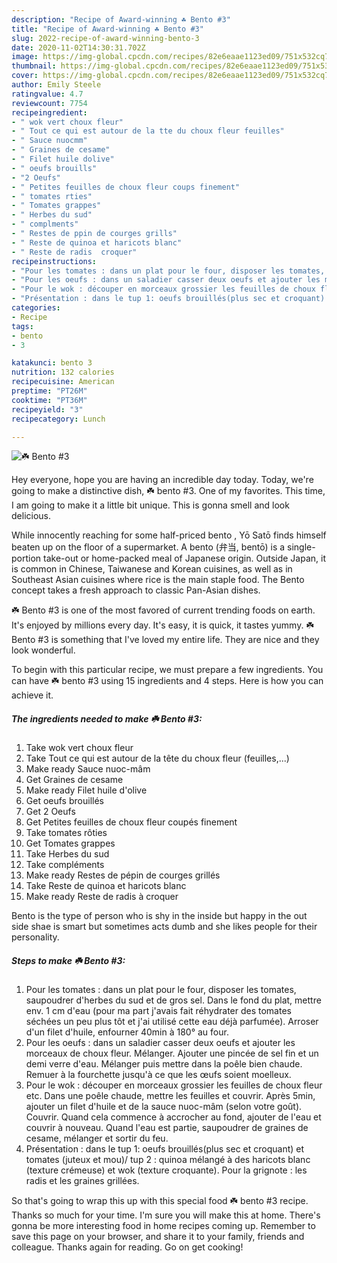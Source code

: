```yaml
---
description: "Recipe of Award-winning ☘️ Bento #3"
title: "Recipe of Award-winning ☘️ Bento #3"
slug: 2022-recipe-of-award-winning-bento-3
date: 2020-11-02T14:30:31.702Z
image: https://img-global.cpcdn.com/recipes/82e6eaae1123ed09/751x532cq70/☘️-bento-3-photo-principale-de-la-recette.jpg
thumbnail: https://img-global.cpcdn.com/recipes/82e6eaae1123ed09/751x532cq70/☘️-bento-3-photo-principale-de-la-recette.jpg
cover: https://img-global.cpcdn.com/recipes/82e6eaae1123ed09/751x532cq70/☘️-bento-3-photo-principale-de-la-recette.jpg
author: Emily Steele
ratingvalue: 4.7
reviewcount: 7754
recipeingredient:
- " wok vert choux fleur"
- " Tout ce qui est autour de la tte du choux fleur feuilles"
- " Sauce nuocmm"
- " Graines de cesame"
- " Filet huile dolive"
- " oeufs brouills"
- "2 Oeufs"
- " Petites feuilles de choux fleur coups finement"
- " tomates rties"
- " Tomates grappes"
- " Herbes du sud"
- " complments"
- " Restes de ppin de courges grills"
- " Reste de quinoa et haricots blanc"
- " Reste de radis  croquer"
recipeinstructions:
- "Pour les tomates : dans un plat pour le four, disposer les tomates, saupoudrer d&#39;herbes du sud et de gros sel. Dans le fond du plat, mettre env. 1 cm d&#39;eau (pour ma part j&#39;avais fait réhydrater des tomates séchées un peu plus tôt et j&#39;ai utilisé cette eau déjà parfumée). Arroser d&#39;un filet d&#39;huile, enfourner 40min à 180° au four."
- "Pour les oeufs : dans un saladier casser deux oeufs et ajouter les morceaux de choux fleur. Mélanger. Ajouter une pincée de sel fin et un demi verre d&#39;eau. Mélanger puis mettre dans la poêle bien chaude. Remuer à la fourchette jusqu&#39;à ce que les œufs soient moelleux."
- "Pour le wok : découper en morceaux grossier les feuilles de choux fleur etc. Dans une poêle chaude, mettre les feuilles et couvrir. Après 5min, ajouter un filet d&#39;huile et de la sauce nuoc-mâm (selon votre goût). Couvrir. Quand cela commence à accrocher au fond, ajouter de l&#39;eau et couvrir à nouveau. Quand l&#39;eau est partie, saupoudrer de graines de cesame, mélanger et sortir du feu."
- "Présentation : dans le tup 1: oeufs brouillés(plus sec et croquant) et tomates (juteux et mou)/ tup 2 : quinoa mélangé à des haricots blanc (texture crémeuse) et wok (texture croquante). Pour la grignote : les radis et les graines grillées."
categories:
- Recipe
tags:
- bento
- 3

katakunci: bento 3 
nutrition: 132 calories
recipecuisine: American
preptime: "PT26M"
cooktime: "PT36M"
recipeyield: "3"
recipecategory: Lunch

---
```



![☘️ Bento #3](https://img-global.cpcdn.com/recipes/82e6eaae1123ed09/751x532cq70/☘️-bento-3-photo-principale-de-la-recette.jpg)

Hey everyone, hope you are having an incredible day today. Today, we're going to make a distinctive dish, ☘️ bento #3. One of my favorites. This time, I am going to make it a little bit unique. This is gonna smell and look delicious.

While innocently reaching for some half-priced bento , Yō Satō finds himself beaten up on the floor of a supermarket. A bento (弁当, bentō) is a single-portion take-out or home-packed meal of Japanese origin. Outside Japan, it is common in Chinese, Taiwanese and Korean cuisines, as well as in Southeast Asian cuisines where rice is the main staple food. The Bento concept takes a fresh approach to classic Pan-Asian dishes.

☘️ Bento #3 is one of the most favored of current trending foods on earth. It's enjoyed by millions every day. It's easy, it is quick, it tastes yummy. ☘️ Bento #3 is something that I've loved my entire life. They are nice and they look wonderful.


To begin with this particular recipe, we must prepare a few ingredients. You can have ☘️ bento #3 using 15 ingredients and 4 steps. Here is how you can achieve it.

<!--inarticleads1-->

##### The ingredients needed to make ☘️ Bento #3:

1. Take  wok vert choux fleur
1. Take  Tout ce qui est autour de la tête du choux fleur (feuilles,...)
1. Make ready  Sauce nuoc-mâm
1. Get  Graines de cesame
1. Make ready  Filet huile d&#39;olive
1. Get  oeufs brouillés
1. Get 2 Oeufs
1. Get  Petites feuilles de choux fleur coupés finement
1. Take  tomates rôties
1. Get  Tomates grappes
1. Take  Herbes du sud
1. Take  compléments
1. Make ready  Restes de pépin de courges grillés
1. Take  Reste de quinoa et haricots blanc
1. Make ready  Reste de radis à croquer


Bento is the type of person who is shy in the inside but happy in the out side shae is smart but sometimes acts dumb and she likes people for their personality. 

<!--inarticleads2-->

##### Steps to make ☘️ Bento #3:

1. Pour les tomates : dans un plat pour le four, disposer les tomates, saupoudrer d&#39;herbes du sud et de gros sel. Dans le fond du plat, mettre env. 1 cm d&#39;eau (pour ma part j&#39;avais fait réhydrater des tomates séchées un peu plus tôt et j&#39;ai utilisé cette eau déjà parfumée). Arroser d&#39;un filet d&#39;huile, enfourner 40min à 180° au four.
1. Pour les oeufs : dans un saladier casser deux oeufs et ajouter les morceaux de choux fleur. Mélanger. Ajouter une pincée de sel fin et un demi verre d&#39;eau. Mélanger puis mettre dans la poêle bien chaude. Remuer à la fourchette jusqu&#39;à ce que les œufs soient moelleux.
1. Pour le wok : découper en morceaux grossier les feuilles de choux fleur etc. Dans une poêle chaude, mettre les feuilles et couvrir. Après 5min, ajouter un filet d&#39;huile et de la sauce nuoc-mâm (selon votre goût). Couvrir. Quand cela commence à accrocher au fond, ajouter de l&#39;eau et couvrir à nouveau. Quand l&#39;eau est partie, saupoudrer de graines de cesame, mélanger et sortir du feu.
1. Présentation : dans le tup 1: oeufs brouillés(plus sec et croquant) et tomates (juteux et mou)/ tup 2 : quinoa mélangé à des haricots blanc (texture crémeuse) et wok (texture croquante). Pour la grignote : les radis et les graines grillées.




So that's going to wrap this up with this special food ☘️ bento #3 recipe. Thanks so much for your time. I'm sure you will make this at home. There's gonna be more interesting food in home recipes coming up. Remember to save this page on your browser, and share it to your family, friends and colleague. Thanks again for reading. Go on get cooking!
